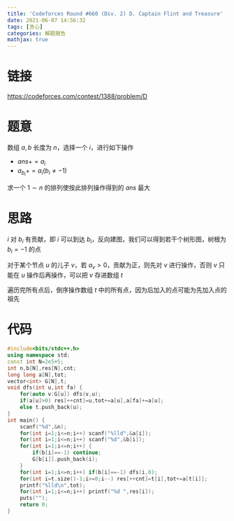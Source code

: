 ```yaml
---
title: 'Codeforces Round #660 (Div. 2) D. Captain Flint and Treasure'
date: 2021-06-07 14:56:32
tags: [贪心]
categories: 解题报告
mathjax: true
---
```


# 链接

<https://codeforces.com/contest/1388/problem/D>

# 题意

数组 $a,b$ 长度为 $n$，选择一个 $i$，进行如下操作

- $ans+=a_i$
- $a_{b_i}+=a_i(b_i\ne-1)$

求一个 $1\sim n$ 的排列使按此排列操作得到的 $ans$ 最大

<!--more-->

# 思路

$i$ 对 $b_i$ 有贡献，即 $i$ 可以到达 $b_i$，反向建图，我们可以得到若干个树形图，树根为 $b_i=-1$ 的点

对于某个节点 $u$ 的儿子 $v$，若 $a_v>0$，贡献为正，则先对 $v$ 进行操作，否则 $v$ 只能在 $u$ 操作后再操作，可以把 $v$ 存进数组 $t$

遍历完所有点后，倒序操作数组 $t$ 中的所有点，因为后加入的点可能为先加入点的祖先

# 代码

```cpp
#include<bits/stdc++.h>
using namespace std;
const int N=2e5+5;
int n,b[N],res[N],cnt;
long long a[N],tot;
vector<int> G[N],t;
void dfs(int u,int fa) {
    for(auto v:G[u]) dfs(v,u);
    if(a[u]>0) res[++cnt]=u,tot+=a[u],a[fa]+=a[u];
    else t.push_back(u);
}
int main() {
    scanf("%d",&n);
    for(int i=1;i<=n;i++) scanf("%lld",&a[i]);
    for(int i=1;i<=n;i++) scanf("%d",&b[i]);
    for(int i=1;i<=n;i++) {
        if(b[i]==-1) continue;
        G[b[i]].push_back(i);
    }
    for(int i=1;i<=n;i++) if(b[i]==-1) dfs(i,0);
    for(int i=t.size()-1;i>=0;i--) res[++cnt]=t[i],tot+=a[t[i]];
    printf("%lld\n",tot);
    for(int i=1;i<=n;i++) printf("%d ",res[i]);
    puts("");
    return 0;
}
```
